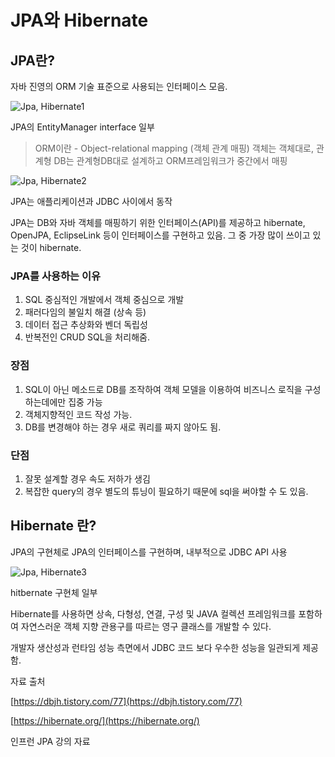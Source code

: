 # JPA와 Hibernate

## JPA란?

자바 진영의 ORM 기술 표준으로 사용되는 인터페이스 모음.

![Jpa, Hibernate1](img/Jpa,Hibernate1)

JPA의 EntityManager interface 일부

> ORM이란 - Object-relational mapping (객체 관계 매핑) 객체는 객체대로, 관계형 DB는 관계형DB대로 설계하고 ORM프레임워크가 중간에서 매핑
> 

![Jpa, Hibernate2](img/Jpa,Hibernate1)

JPA는 애플리케이션과 JDBC 사이에서 동작

JPA는 DB와 자바 객체를 매핑하기 위한 인터페이스(API)를 제공하고 hibernate, OpenJPA, EclipseLink 등이 인터페이스를 구현하고 있음. 그 중 가장 많이 쓰이고 있는 것이 hibernate.

### JPA를 사용하는 이유

1. SQL 중심적인 개발에서 객체 중심으로 개발
2. 패러다임의 불일치 해결 (상속 등)
3. 데이터 접근 추상화와 벤더 독립성
4. 반복전인 CRUD SQL을 처리해줌.

### 장점

1. SQL이 아닌 메소드로 DB를 조작하여 객체 모델을 이용하여 비즈니스 로직을 구성하는데에만 집중 가능
2. 객체지향적인 코드 작성 가능.
3. DB를 변경해야 하는 경우 새로 쿼리를 짜지 않아도 됨.

### 단점

1. 잘못 설계할 경우 속도 저하가 생김
2. 복잡한 query의 경우 별도의 튜닝이 필요하기 때문에 sql을 써야할 수 도 있음.

## Hibernate 란?

JPA의 구현체로 JPA의 인터페이스를 구현하며, 내부적으로 JDBC API 사용

![Jpa, Hibernate3](img/Jpa,Hibernate3)

hitbernate 구현체 일부

Hibernate를 사용하면 상속, 다형성, 연결, 구성 및 JAVA 컬렉션 프레임워크를 포함하여 자연스러운 객체 지향 관용구를 따르는 영구 클래스를 개발할 수 있다.

개발자 생산성과 런타임 성능 측면에서 JDBC 코드 보다 우수한 성능을 일관되게 제공함.

자료 출처

[https://dbjh.tistory.com/77](https://dbjh.tistory.com/77)

[https://hibernate.org/](https://hibernate.org/)

인프런 JPA 강의 자료